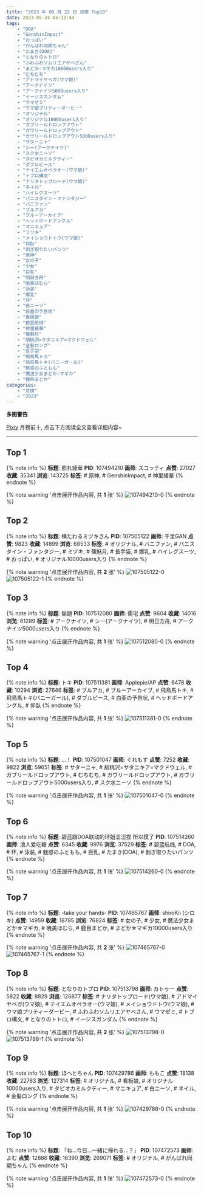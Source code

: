```yaml
---
title: "2023 年 05 月 22 日 月榜 Top10"
date: 2023-05-24 05:13:44
tags:
    - "DOA"
    - "GenshinImpact"
    - "おっぱい"
    - "がんばれ同期ちゃん"
    - "たまき(DOA)"
    - "となりのトトロ"
    - "ふわふわソムリエアヤベさん"
    - "まどか☆マギカ10000users入り"
    - "むちむち"
    - "アドマイヤベガ(ウマ娘)"
    - "アークナイツ"
    - "アークナイツ5000users入り"
    - "イージスガンダム"
    - "ウマゼミ"
    - "ウマ娘プリティーダービー"
    - "オリジナル"
    - "オリジナル10000users入り"
    - "ガブリールドロップアウト"
    - "ガヴリールドロップアウト"
    - "ガヴリールドロップアウト5000users入り"
    - "サターニャ"
    - "シー(アークナイツ)"
    - "スク水ニーソ"
    - "タピオカミルクティー"
    - "ダブルピース"
    - "テイエムオペラオー(ウマ娘)"
    - "トプロ構文"
    - "ナリタトップロード(ウマ娘)"
    - "ネイル"
    - "ハイレグスーツ"
    - "バニスタイン・ファンタジー"
    - "バニファン"
    - "ブルアカ"
    - "ブルーアーカイブ"
    - "ヘッドボードアングル"
    - "マニキュア"
    - "ミヅキ"
    - "メイショウドトウ(ウマ娘)"
    - "仰臥"
    - "剥ぎ取りたいパンツ"
    - "原神"
    - "女の子"
    - "少女"
    - "巨乳"
    - "明日方舟"
    - "暁美ほむら"
    - "泳装"
    - "爆乳"
    - "环"
    - "白ニーソ"
    - "白亜の予告状"
    - "看板娘"
    - "碧蓝航线"
    - "神里綾華"
    - "篠魅月"
    - "胡桃沢=サタニキア=マクドウェル"
    - "金髪ロング"
    - "長手袋"
    - "飛鳥馬トキ"
    - "飛鳥馬トキ(バニーガール)"
    - "魅惑のふともも"
    - "魔法少女まどか☆マギカ"
    - "鹿目まどか"
categories:
    - "月榜"
    - "2023"
---
```


<i class="fa fa-triangle-exclamation"></i>**多图警告**<i class="fa fa-triangle-exclamation"></i>

[Pixiv](https://www.pixiv.net/) 月榜前十, 点击下方阅读全文查看详细内容~

<!-- more -->

---

## Top 1

{% note info %}
**标题**: 照れ綾華
**PID**: 107494210 **画师**: スコッティ
**点赞**: 27027 **收藏**: 35341 **浏览**: 143725
**标签**: # 原神, # GenshinImpact, # 神里綾華
{% endnote %}

{% note warning '点击展开作品内容, 共 **1** 张' %}
![107494210-0](https://i.pixiv.re/img-original/img/2023/04/25/00/00/51/107494210_p0.jpg)
{% endnote %}

## Top 2

{% note info %}
**标题**: 横たわるミヅキさん
**PID**: 107505122 **画师**: 千里GAN
**点赞**: 9823 **收藏**: 14899 **浏览**: 68533
**标签**: # オリジナル, # バニファン, # バニスタイン・ファンタジー, # ミヅキ, # 篠魅月, # 長手袋, # 爆乳, # ハイレグスーツ, # おっぱい, # オリジナル10000users入り
{% endnote %}

{% note warning '点击展开作品内容, 共 **2** 张' %}
![107505122-0](https://i.pixiv.re/img-original/img/2023/04/25/11/39/48/107505122_p0.jpg)
![107505122-1](https://i.pixiv.re/img-original/img/2023/04/25/11/39/48/107505122_p1.jpg)
{% endnote %}

## Top 3

{% note info %}
**标题**: 無題
**PID**: 107512080 **画师**: 儒宅
**点赞**: 9604 **收藏**: 14016 **浏览**: 61289
**标签**: # アークナイツ, # シー(アークナイツ), # 明日方舟, # アークナイツ5000users入り
{% endnote %}

{% note warning '点击展开作品内容, 共 **1** 张' %}
![107512080-0](https://i.pixiv.re/img-original/img/2023/04/25/18/00/23/107512080_p0.jpg)
{% endnote %}

## Top 4

{% note info %}
**标题**: トキ
**PID**: 107511381 **画师**: Applepie/AP
**点赞**: 6478 **收藏**: 10294 **浏览**: 27646
**标签**: # ブルアカ, # ブルーアーカイブ, # 飛鳥馬トキ, # 飛鳥馬トキ(バニーガール), # ダブルピース, # 白亜の予告状, # ヘッドボードアングル, # 仰臥
{% endnote %}

{% note warning '点击展开作品内容, 共 **1** 张' %}
![107511381-0](https://i.pixiv.re/img-original/img/2023/04/25/17/32/06/107511381_p0.jpg)
{% endnote %}

## Top 5

{% note info %}
**标题**: …！
**PID**: 107501047 **画师**: ぐれもす
**点赞**: 7252 **收藏**: 9822 **浏览**: 59651
**标签**: # サターニャ, # 胡桃沢=サタニキア=マクドウェル, # ガブリールドロップアウト, # むちむち, # ガヴリールドロップアウト, # ガヴリールドロップアウト5000users入り, # スク水ニーソ
{% endnote %}

{% note warning '点击展开作品内容, 共 **1** 张' %}
![107501047-0](https://i.pixiv.re/img-original/img/2023/04/25/06/22/52/107501047_p0.png)
{% endnote %}

## Top 6

{% note info %}
**标题**: 碧蓝跟DOA联动的环姐涩涩捏   所以摸了
**PID**: 107514260 **画师**: 浪人爱吃糖
**点赞**: 6345 **收藏**: 9976 **浏览**: 37529
**标签**: # 碧蓝航线, # DOA, # 环, # 泳装, # 魅惑のふともも, # 巨乳, # たまき(DOA), # 剥ぎ取りたいパンツ
{% endnote %}

{% note warning '点击展开作品内容, 共 **1** 张' %}
![107514260-0](https://i.pixiv.re/img-original/img/2023/04/25/19/20/25/107514260_p0.jpg)
{% endnote %}

## Top 7

{% note info %}
**标题**: -take your hands-
**PID**: 107465767 **画师**: shiroKii (シロキ)
**点赞**: 14959 **收藏**: 18785 **浏览**: 76824
**标签**: # 女の子, # 少女, # 魔法少女まどか☆マギカ, # 暁美ほむら, # 鹿目まどか, # まどか☆マギカ10000users入り
{% endnote %}

{% note warning '点击展开作品内容, 共 **2** 张' %}
![107465767-0](https://i.pixiv.re/img-original/img/2023/04/24/00/38/12/107465767_p0.png)
![107465767-1](https://i.pixiv.re/img-original/img/2023/04/24/00/38/12/107465767_p1.png)
{% endnote %}

## Top 8

{% note info %}
**标题**: となりのトプロ
**PID**: 107513798 **画师**: カトゥー
**点赞**: 5822 **收藏**: 8829 **浏览**: 126877
**标签**: # ナリタトップロード(ウマ娘), # アドマイヤベガ(ウマ娘), # テイエムオペラオー(ウマ娘), # メイショウドトウ(ウマ娘), # ウマ娘プリティーダービー, # ふわふわソムリエアヤベさん, # ウマゼミ, # トプロ構文, # となりのトトロ, # イージスガンダム
{% endnote %}

{% note warning '点击展开作品内容, 共 **2** 张' %}
![107513798-0](https://i.pixiv.re/img-original/img/2023/04/25/19/05/29/107513798_p0.png)
![107513798-1](https://i.pixiv.re/img-original/img/2023/04/25/19/05/29/107513798_p1.png)
{% endnote %}

## Top 9

{% note info %}
**标题**: ほへとちゃん
**PID**: 107429786 **画师**: ももこ
**点赞**: 18138 **收藏**: 22763 **浏览**: 127314
**标签**: # オリジナル, # 看板娘, # オリジナル10000users入り, # タピオカミルクティー, # マニキュア, # 白ニーソ, # ネイル, # 金髪ロング
{% endnote %}

{% note warning '点击展开作品内容, 共 **1** 张' %}
![107429786-0](https://i.pixiv.re/img-original/img/2023/04/23/01/29/41/107429786_p0.png)
{% endnote %}

## Top 10

{% note info %}
**标题**: 「ね…今日…一緒に帰れる…？」
**PID**: 107472573 **画师**: よむ
**点赞**: 12886 **收藏**: 16390 **浏览**: 269071
**标签**: # オリジナル, # がんばれ同期ちゃん
{% endnote %}

{% note warning '点击展开作品内容, 共 **1** 张' %}
![107472573-0](https://i.pixiv.re/img-original/img/2023/04/24/08/04/19/107472573_p0.png)
{% endnote %}
